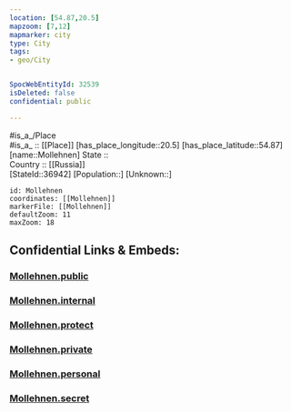 ```yaml
---
location: [54.87,20.5] 
mapzoom: [7,12] 
mapmarker: city 
type: City
tags:
- geo/City


SpocWebEntityId: 32539
isDeleted: false
confidential: public

---
```

#is_a_/Place  
#is_a_ :: [[Place]] 
[has_place_longitude::20.5] 
[has_place_latitude::54.87] 
[name::Mollehnen] 
State ::  
Country :: [[Russia]]  
[StateId::36942] 
[Population::] 
[Unknown::] 


```leaflet
id: Mollehnen
coordinates: [[Mollehnen]] 
markerFile: [[Mollehnen]] 
defaultZoom: 11 
maxZoom: 18
```


## Confidential Links & Embeds: 

### [Mollehnen.public](/_public/\Earth\Continent\Europe\Europe~East\Russia\Russia~NorthWest\Kaliningrad~Oblast\CityMollehnen.public.md) 

### [Mollehnen.internal](/_internal/\Earth\Continent\Europe\Europe~East\Russia\Russia~NorthWest\Kaliningrad~Oblast\CityMollehnen.internal.md) 

### [Mollehnen.protect](/_protect/\Earth\Continent\Europe\Europe~East\Russia\Russia~NorthWest\Kaliningrad~Oblast\CityMollehnen.protect.md) 

### [Mollehnen.private](/_private/\Earth\Continent\Europe\Europe~East\Russia\Russia~NorthWest\Kaliningrad~Oblast\CityMollehnen.private.md) 

### [Mollehnen.personal](/_personal/\Earth\Continent\Europe\Europe~East\Russia\Russia~NorthWest\Kaliningrad~Oblast\CityMollehnen.personal.md) 

### [Mollehnen.secret](/_secret/\Earth\Continent\Europe\Europe~East\Russia\Russia~NorthWest\Kaliningrad~Oblast\CityMollehnen.secret.md)


